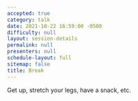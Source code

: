 ```yaml
---
accepted: true
category: talk
date: 2021-10-22 16:59:00 -0500
difficulty: null
layout: session-details
permalink: null
presenters: null
schedule-layout: full
sitemap: false
title: Break
---
```


Get up, stretch your legs, have a snack, etc.
